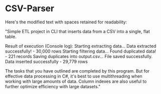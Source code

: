 # CSV-Parser
Here's the modified text with spaces retained for readability:

"Simple ETL project in CLI that inserts data from a CSV into a single, flat table.

Result of execution (Console log):
Starting extracting data...
Data extracted successfully! - 30,000 rows
Starting filtering data...
Found duplicated data! - 221 records
Saving duplicates into output.csv...
File saved successfully.
Data inserted successfully - 29,779 rows

The tasks that you have outlined are completed by this program. But for effective data processing in C#, it's best to use multithreading when working with large amounts of data. Column indexes are also useful to further optimize efficiency with large datasets."
